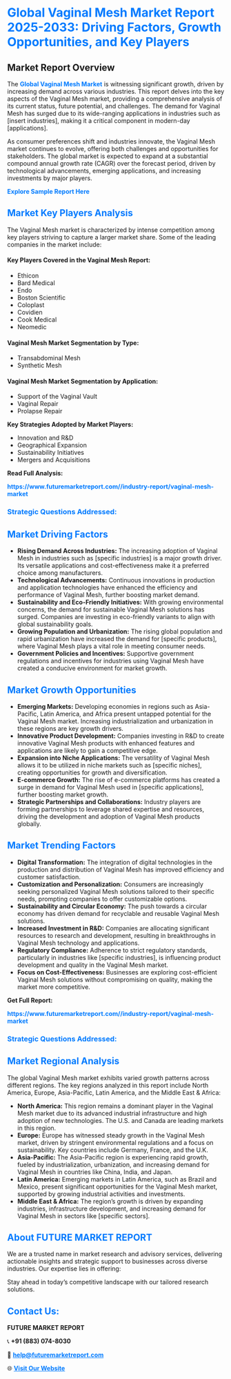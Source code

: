 <h1 style="color: #007BFF;">Global Vaginal Mesh Market Report 2025-2033: Driving Factors, Growth Opportunities, and Key Players</h1>

<section id="overview">
<h2>Market Report Overview</h2>
<p>The <a href="https://www.futuremarketreport.com//industry-report/vaginal-mesh-market" style="color: #007BFF; text-decoration: none;"><strong>Global Vaginal Mesh Market</strong></a> is witnessing significant growth, driven by increasing demand across various industries. This report delves into the key aspects of the Vaginal Mesh market, providing a comprehensive analysis of its current status, future potential, and challenges. The demand for Vaginal Mesh has surged due to its wide-ranging applications in industries such as [insert industries], making it a critical component in modern-day [applications].</p>
<p>As consumer preferences shift and industries innovate, the Vaginal Mesh market continues to evolve, offering both challenges and opportunities for stakeholders. The global market is expected to expand at a substantial compound annual growth rate (CAGR) over the forecast period, driven by technological advancements, emerging applications, and increasing investments by major players.</p>
</section>

<section id="overview">
<p><a href="https://www.futuremarketreport.com//request-sample/reportId=84744" style="color: #007BFF; text-decoration: none;"><strong>Explore Sample Report Here</strong></a></p>
</section>

<section id="key-players">
<h2 style="color: #007BFF;">Market Key Players Analysis</h2>
<p>The Vaginal Mesh market is characterized by intense competition among key players striving to capture a larger market share. Some of the leading companies in the market include:</p>
<h4>Key Players Covered in the Vaginal Mesh Report:</h4>
<ul><li>Ethicon</li><li>Bard Medical</li><li>Endo</li><li>Boston Scientific</li><li>Coloplast</li><li>Covidien</li><li>Cook Medical</li><li>Neomedic</li></ul>
<h4>Vaginal Mesh Market Segmentation by Type:</h4>
<ul><li>Transabdominal Mesh</li><li>Synthetic Mesh</li></ul>

<h4>Vaginal Mesh Market Segmentation by Application:</h4>
<ul><li>Support of the Vaginal Vault</li><li>Vaginal Repair</li><li>Prolapse Repair</li></ul>
<p><strong>Key Strategies Adopted by Market Players:</strong></p>
<ul>
<li>Innovation and R&D</li>
<li>Geographical Expansion</li>
<li>Sustainability Initiatives</li>
<li>Mergers and Acquisitions</li>
</ul>
</section>

<section>
<p><strong>Read Full Analysis: </strong></p><a href="https://www.futuremarketreport.com//industry-report/vaginal-mesh-market" style="color: #007BFF; text-decoration: none;"><strong>https://www.futuremarketreport.com//industry-report/vaginal-mesh-market</strong></a>
<h3 style="color: #007BFF;">Strategic Questions Addressed:</h3>
</section>

<section id="driving-factors">
<h2 style="color: #007BFF;">Market Driving Factors</h2>
<ul>
<li><strong>Rising Demand Across Industries:</strong> The increasing adoption of Vaginal Mesh in industries such as [specific industries] is a major growth driver. Its versatile applications and cost-effectiveness make it a preferred choice among manufacturers.</li>
<li><strong>Technological Advancements:</strong> Continuous innovations in production and application technologies have enhanced the efficiency and performance of Vaginal Mesh, further boosting market demand.</li>
<li><strong>Sustainability and Eco-Friendly Initiatives:</strong> With growing environmental concerns, the demand for sustainable Vaginal Mesh solutions has surged. Companies are investing in eco-friendly variants to align with global sustainability goals.</li>
<li><strong>Growing Population and Urbanization:</strong> The rising global population and rapid urbanization have increased the demand for [specific products], where Vaginal Mesh plays a vital role in meeting consumer needs.</li>
<li><strong>Government Policies and Incentives:</strong> Supportive government regulations and incentives for industries using Vaginal Mesh have created a conducive environment for market growth.</li>
</ul>
</section>

<section id="growth-opportunities">
<h2 style="color: #007BFF;">Market Growth Opportunities</h2>
<ul>
<li><strong>Emerging Markets:</strong> Developing economies in regions such as Asia-Pacific, Latin America, and Africa present untapped potential for the Vaginal Mesh market. Increasing industrialization and urbanization in these regions are key growth drivers.</li>
<li><strong>Innovative Product Development:</strong> Companies investing in R&D to create innovative Vaginal Mesh products with enhanced features and applications are likely to gain a competitive edge.</li>
<li><strong>Expansion into Niche Applications:</strong> The versatility of Vaginal Mesh allows it to be utilized in niche markets such as [specific niches], creating opportunities for growth and diversification.</li>
<li><strong>E-commerce Growth:</strong> The rise of e-commerce platforms has created a surge in demand for Vaginal Mesh used in [specific applications], further boosting market growth.</li>
<li><strong>Strategic Partnerships and Collaborations:</strong> Industry players are forming partnerships to leverage shared expertise and resources, driving the development and adoption of Vaginal Mesh products globally.</li>
</ul>
</section>

<section id="trending-factors">
<h2 style="color: #007BFF;">Market Trending Factors</h2>
<ul>
<li><strong>Digital Transformation:</strong> The integration of digital technologies in the production and distribution of Vaginal Mesh has improved efficiency and customer satisfaction.</li>
<li><strong>Customization and Personalization:</strong> Consumers are increasingly seeking personalized Vaginal Mesh solutions tailored to their specific needs, prompting companies to offer customizable options.</li>
<li><strong>Sustainability and Circular Economy:</strong> The push towards a circular economy has driven demand for recyclable and reusable Vaginal Mesh solutions.</li>
<li><strong>Increased Investment in R&D:</strong> Companies are allocating significant resources to research and development, resulting in breakthroughs in Vaginal Mesh technology and applications.</li>
<li><strong>Regulatory Compliance:</strong> Adherence to strict regulatory standards, particularly in industries like [specific industries], is influencing product development and quality in the Vaginal Mesh market.</li>
<li><strong>Focus on Cost-Effectiveness:</strong> Businesses are exploring cost-efficient Vaginal Mesh solutions without compromising on quality, making the market more competitive.</li>
</ul>
</section>

<section>
<p><strong>Get Full Report: </strong></p><a href="https://www.futuremarketreport.com//industry-report/vaginal-mesh-market" style="color: #007BFF; text-decoration: none;"><strong>https://www.futuremarketreport.com//industry-report/vaginal-mesh-market</strong></a>
<h3 style="color: #007BFF;">Strategic Questions Addressed:</h3>
</section>


<section id="regional-analysis">
<h2 style="color: #007BFF;">Market Regional Analysis</h2>
<p>The global Vaginal Mesh market exhibits varied growth patterns across different regions. The key regions analyzed in this report include North America, Europe, Asia-Pacific, Latin America, and the Middle East & Africa:</p>
<ul>
<li><strong>North America:</strong> This region remains a dominant player in the Vaginal Mesh market due to its advanced industrial infrastructure and high adoption of new technologies. The U.S. and Canada are leading markets in this region.</li>
<li><strong>Europe:</strong> Europe has witnessed steady growth in the Vaginal Mesh market, driven by stringent environmental regulations and a focus on sustainability. Key countries include Germany, France, and the U.K.</li>
<li><strong>Asia-Pacific:</strong> The Asia-Pacific region is experiencing rapid growth, fueled by industrialization, urbanization, and increasing demand for Vaginal Mesh in countries like China, India, and Japan.</li>
<li><strong>Latin America:</strong> Emerging markets in Latin America, such as Brazil and Mexico, present significant opportunities for the Vaginal Mesh market, supported by growing industrial activities and investments.</li>
<li><strong>Middle East & Africa:</strong> The region’s growth is driven by expanding industries, infrastructure development, and increasing demand for Vaginal Mesh in sectors like [specific sectors].</li>
</ul>
</section>

<footer>
<h2 style="color: #007BFF;">About FUTURE MARKET REPORT</h2>
<p>We are a trusted name in market research and advisory services, delivering actionable insights and strategic support to businesses across diverse industries. Our expertise lies in offering:</p>

<p>Stay ahead in today’s competitive landscape with our tailored research solutions.</p>

<h2 style="color: #007BFF;">Contact Us:</h2>
<p><strong>FUTURE MARKET REPORT</strong></p>
<p>📞 <strong>+91 (883) 074-8030</strong></p>
<p>📧 <strong><a href="mailto:help@futuremarketreport.com" style="color: #007BFF;">help@futuremarketreport.com</a></strong></p>
<p>🌐 <strong><a href="https://www.futuremarketreport.com/" style="color: #007BFF;">Visit Our Website</a></strong></p>
</footer>